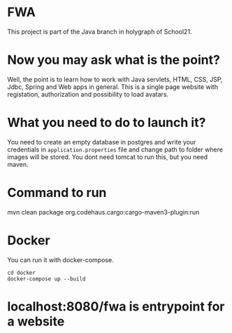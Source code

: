 # FWA
This project is part of the Java branch in holygraph of School21.

# Now you may ask what is the point?
Well, the point is to learn how to work with Java servlets, HTML, CSS, JSP, Jdbc, Spring and Web apps in general.
This is a single page website with registation, authorization and possibility to load avatars.

# What you need to do to launch it?
You need to create an empty database in postgres and write your credentials in ```application.properties``` file and change path to folder where images will be stored.
You dont need tomcat to run this, but you need maven.

# Command to run
mvn clean package org.codehaus.cargo:cargo-maven3-plugin:run

# Docker
You can run it with docker-compose.

```
cd docker
docker-compose up --build
```

# localhost:8080/fwa is entrypoint for a website
